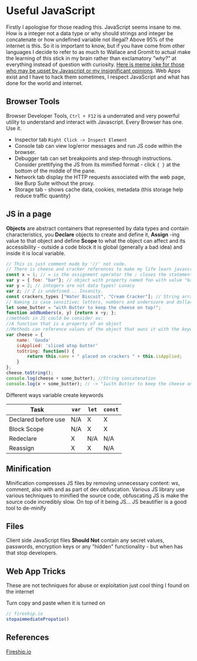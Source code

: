 # Useful JavaScript

Firstly I apologise for those reading this. JavaScript seems insane to me. How is a integer not a data type or why should strings and integer be concatenate or how undefined variable not illegal? Above 95% of the internet is this. So it is important to know, but if you have come from other languages I decide to refer to as much to Wallace and Gromit to actual make the learning of this stick in my brain rather than exclamatory *"why?"* at everything instead of question with curiosity. [Here is meme joke for those who may be upset by Javascript or my insignificant opinions](https://www.youtube.com/watch?v=Uo3cL4nrGOk). Web Apps exist and I have to hack them sometimes, I respect JavaScript and what has done for the world and internet.

## Browser Tools

Browser Developer Tools, `Ctrl + F12`  is a underrated and very powerful utility to understand and interact with Javascript. Every Browser has one. Use it.
- Inspector tab `Right Click -> Inspect Element` 
- Console tab can view log/error messages and run JS code within the browser. 
- Debugger tab  can set breakpoints and step-through instructions. Consider prettifying the JS from its mimified format - click  `{ }` at the bottom of the middle of the pane. 
- Network tab display the HTTP requests associated with the web page, like Burp Suite without the proxy.
- Storage tab - shows cache data, cookies, metadata (this storage help reduce traffic quantity)

## JS in a page

**Objects** are abstract containers that represented by data types and contain characteristics, you **Declare** objects to create and define it, **Assign** -ing value to that object and define **Scope** to what the object can affect and its accessibility - outside a code block it is global (generally a bad idea) and inside it is local variable.

```javascript
// This is just comment made by '//' not code.
// There is cheese and cracker references to make my life learn javascript more comfortable - - think wallace and grommit, if not go watch wallace and grommit JS is evil. Lol
const x = 1; // = is the assignment operator the ; closes the statement syntactically
var y = { foo: "bar"}; // object with property named foo with value "bar"
var y = 2; // integers are not data types! Lunacy
var z; // Z is undefined... Insanity.
const crackers_types ["Water Biscuit", "Cream Cracker"]; // String array
// Naming is case sensitive; letters, numbers and underscore and dollar sign, must not begin with a digit and must not be a keyword
let some_butter = "with Butter to keep the cheese on top!";   
function addNumbers(x, y) {return x +y; };
//methods in JS could be consider as:
//A function that is a property of an object
//Methods can reference values of the object that owns it with the keyword = "this";
var cheese = {
	name: 'Gouda'
	isApplied: 'sliced atop butter'
	toString: function() {
		return this.name + " placed on crackers " + this.isApplied;
	}
};
cheese.toString();
console.log(cheese + some_butter); //String concatenation
console.log(x + some_butter); // -> "1with Butter to keep the cheese on top!" Maddness.
```

Different ways variable create keywords

Task |  `var`  | `let` | `const`
 --- | --- | --- | ---
Declared before use | N/A | X | X
Block Scope | N/A | X | X
Redeclare | X | N/A | N/A 
Reassign | X | X | N/A 


## Minification

Minification compresses JS files by removing unnecessary content: ws, comment, also with and as part of dev obfuscation. Various JS library use various techniques to minified the source code, obfuscating JS is make the source code incredibly slow. On top of it being JS... JS beautifier is a good tool to de-minify

## Files  

Client side JavaScript files **Should Not** contain any secret values, passwords, encryption keys or any "hidden" functionality - but when has that stop developers.


## Web App Tricks

These are not techniques for abuse or exploitation just cool thing I found on the internet 

Turn copy and paste when it is turned on 
```js
// fireship.io
stopaimmediatePropatio()
```

## References

[Fireship.io ](https://www.youtube.com/shorts/7bmsDg4BaKw)